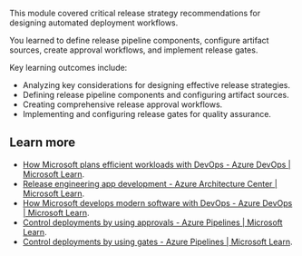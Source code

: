 This module covered critical release strategy recommendations for designing automated deployment workflows.

You learned to define release pipeline components, configure artifact sources, create approval workflows, and implement release gates.

Key learning outcomes include:

- Analyzing key considerations for designing effective release strategies.
- Defining release pipeline components and configuring artifact sources.
- Creating comprehensive release approval workflows.
- Implementing and configuring release gates for quality assurance.

## Learn more

- [How Microsoft plans efficient workloads with DevOps - Azure DevOps \| Microsoft Learn](/devops/plan/how-microsoft-plans-devops).
- [Release engineering app development - Azure Architecture Center \| Microsoft Learn](/azure/architecture/framework/devops/release-engineering-app-dev).
- [How Microsoft develops modern software with DevOps - Azure DevOps \| Microsoft Learn](/devops/develop/how-microsoft-develops-devops).
- [Control deployments by using approvals - Azure Pipelines \| Microsoft Learn](/azure/devops/pipelines/release/approvals/approvals).
- [Control deployments by using gates - Azure Pipelines \| Microsoft Learn](/azure/devops/pipelines/release/approvals/gates).
